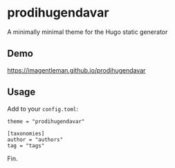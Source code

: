 # prodihugendavar
A minimally minimal theme for the Hugo static generator

## Demo
https://imagentleman.github.io/prodihugendavar

## Usage

Add to your ```config.toml```:

    theme = "prodihugendavar"
  
    [taxonomies]
    author = "authors"
    tag = "tags"

Fin.
